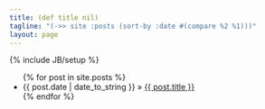 ```yaml
---
title: (def title nil)
tagline: "(->> site :posts (sort-by :date #(compare %2 %1)))"
layout: page
---
```

{% include JB/setup %}

<ul class="posts">
  {% for post in site.posts %}
    <li><span>{{ post.date | date_to_string }}</span> &raquo; <a href="{{ BASE_PATH }}{{ post.url }}">{{ post.title }}</a></li>
  {% endfor %}
</ul>
